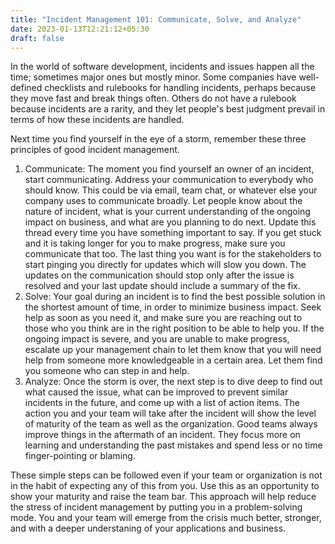 ```yaml
---
title: "Incident Management 101: Communicate, Solve, and Analyze"
date: 2023-01-13T12:21:12+05:30
draft: false
---
```


In the world of software development, incidents and issues happen all the time; sometimes major ones but mostly minor. Some companies have well-defined checklists and rulebooks for handling incidents, perhaps because they move fast and break things often. Others do not have a rulebook because incidents are a rarity, and they let people's best judgment prevail in terms of how these incidents are handled.

Next time you find yourself in the eye of a storm, remember these three principles of good incident management.

1. Communicate: The moment you find yourself an owner of an incident, start communicating. Address your communication to everybody who should know. This could be via email, team chat, or whatever else your company uses to communicate broadly. Let people know about the nature of incident, what is your current understanding of the ongoing impact on business, and what are you planning to do next. Update this thread every time you have something important to say. If you get stuck and it is taking longer for you to make progress, make sure you communicate that too. The last thing you want is for the stakeholders to start pinging you directly for updates which will slow you down. The updates on the communication should stop only after the issue is resolved and your last update should include a summary of the fix.
2. Solve: Your goal during an incident is to find the best possible solution in the shortest amount of time, in order to minimize business impact. Seek help as soon as you need it, and make sure you are reaching out to those who you think are in the right position to be able to help you. If the ongoing impact is severe, and you are unable to make progress, escalate up your management chain to let them know that you will need help from someone more knowledgeable in a certain area. Let them find you someone who can step in and help.
3. Analyze: Once the storm is over, the next step is to dive deep to find out what caused the issue, what can be improved to prevent similar incidents in the future, and come up with a list of action items. The action you and your team will take after the incident will show the level of maturity of the team as well as the organization. Good teams always improve things in the aftermath of an incident. They focus more on learning and understanding the past mistakes and spend less or no time finger-pointing or blaming.

These simple steps can be followed even if your team or organization is not in the habit of expecting any of this from you. Use this as an opportunity to show your maturity and raise the team bar. This approach will help reduce the stress of incident management by putting you in a problem-solving mode. You and your team will emerge from the crisis much better, stronger, and with a deeper understaning of your applications and business.

